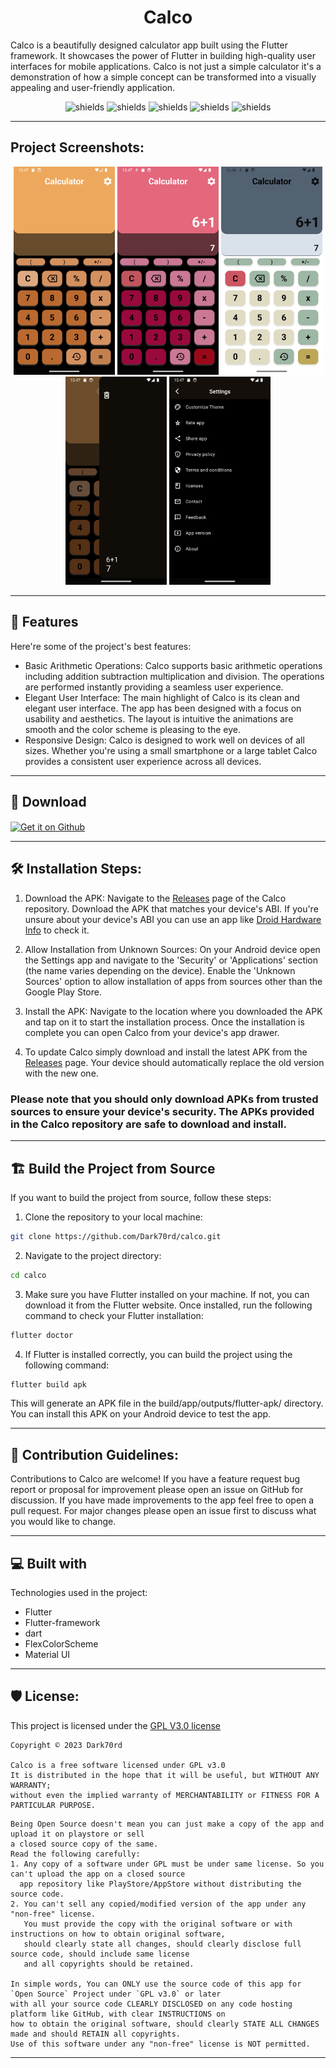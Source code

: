 <h1 align="center" id="title">Calco</h1>

<p id="description">Calco is a beautifully designed calculator app built using the Flutter framework. It showcases the power of Flutter in building high-quality user interfaces for mobile applications. Calco is not just a simple calculator it's a demonstration of how a simple concept can be transformed into a visually appealing and user-friendly application.</p>

<p align="center"><img src="https://img.shields.io/badge/Flutter-darkblue?style=flat-square&amp;logo=flutter&amp;link=https%3A%2F%2Fflutter.dev%2F" alt="shields"> <img src="https://img.shields.io/badge/Flutter--Framework-blue?style=flat-square&amp;logo=flutter&amp;link=https%3A%2F%2Fflutter.dev%2F" alt="shields"> <img src="https://img.shields.io/badge/Material-UI-cyan?style=flat-square&amp;link=https%3A%2F%2Fm3.material.io%2Fdevelop%2Fflutter" alt="shields"> <img src="https://img.shields.io/badge/flex__color__scheme-v7.3.1-purple?style=flat-square&amp;link=https%3A%2F%2Fpub.dev%2Fpackages%2Fflex_color_scheme" alt="shields"> <img src="https://img.shields.io/badge/License-MIT-darkred?style=flat-square&amp;link=https%3A%2F%2Fopensource.org%2Flicense%2Fmit" alt="shields"></p>

---

<h2>Project Screenshots:</h2>

<p align="center"><img src="https://github.com/Dark70rd/calco/blob/master/app-screenshots/Screenshot_1.png" alt="project-screenshot" width="162" height="333/"> <img src="https://github.com/Dark70rd/calco/blob/master/app-screenshots/Screenshot_4.png" alt="project-screenshot" width="162" height="333/"> <img src="https://github.com/Dark70rd/calco/blob/master/app-screenshots/Screenshot_5.png" alt="project-screenshot" width="162" height="333/"> <img src="https://github.com/Dark70rd/calco/blob/master/app-screenshots/Screenshot_3.png" alt="project-screenshot" width="162" height="333/"> <img src="https://github.com/Dark70rd/calco/blob/master/app-screenshots/Screenshot_2.png" alt="project-screenshot" width="162" height="333/"></p>

---

<h2>🧐 Features</h2>

Here're some of the project's best features:

*   Basic Arithmetic Operations: Calco supports basic arithmetic operations including addition subtraction multiplication and division. The operations are performed instantly providing a seamless user experience.
*   Elegant User Interface: The main highlight of Calco is its clean and elegant user interface. The app has been designed with a focus on usability and aesthetics. The layout is intuitive the animations are smooth and the color scheme is pleasing to the eye.
*   Responsive Design: Calco is designed to work well on devices of all sizes. Whether you're using a small smartphone or a large tablet Calco provides a consistent user experience across all devices.

---

<h2>💾 Download</h2>

[<img align="center" src="https://github.com/gokadzev/Musify/raw/master/repository_files/get-it-on-github.png" alt="Get it on Github" height="80">](https://github.com/Dark70rd/calco/releases)

---

<h2>🛠️ Installation Steps:</h2>

1. Download the APK: Navigate to the [Releases](https://github.com/Dark70rd/calco/releases) page of the Calco repository. Download the APK that matches your device's ABI. If you're unsure about your device's ABI you can use an app like [Droid Hardware Info](https://play.google.com/store/apps/details?id=com.inkwired.droidinfo) to check it.

2. Allow Installation from Unknown Sources: On your Android device open the Settings app and navigate to the 'Security' or 'Applications' section (the name varies depending on the device). Enable the 'Unknown Sources' option to allow installation of apps from sources other than the Google Play Store.

3. Install the APK: Navigate to the location where you downloaded the APK and tap on it to start the installation process. Once the installation is complete you can open Calco from your device's app drawer.

4. To update Calco simply download and install the latest APK from the [Releases](https://github.com/Dark70rd/calco/releases) page. Your device should automatically replace the old version with the new one.

<h3>Please note that you should only download APKs from trusted sources to ensure your device's security. The APKs provided in the Calco repository are safe to download and install.</h3>

---
## 🏗️ Build the Project from Source

If you want to build the project from source, follow these steps:

1. Clone the repository to your local machine:

```bash
git clone https://github.com/Dark70rd/calco.git
```

2. Navigate to the project directory:

```bash
cd calco
```

3. Make sure you have Flutter installed on your machine. If not, you can download it from the Flutter website. Once installed, run the following command to check your Flutter installation:

```bash
flutter doctor
```

4. If Flutter is installed correctly, you can build the project using the following command:

```bash
flutter build apk
```

This will generate an APK file in the build/app/outputs/flutter-apk/ directory. You can install this APK on your Android device to test the app.

---

<h2>🍰 Contribution Guidelines:</h2>

Contributions to Calco are welcome! If you have a feature request bug report or proposal for improvement please open an issue on GitHub for discussion. If you have made improvements to the app feel free to open a pull request. For major changes please open an issue first to discuss what you would like to change.

---
  
<h2>💻 Built with</h2>

Technologies used in the project:

*   Flutter
*   Flutter-framework
*   dart
*   FlexColorScheme
*   Material UI

---

<h2>🛡️ License:</h2>

This project is licensed under the [GPL V3.0 license](LICENSE)

```
Copyright © 2023 Dark70rd

Calco is a free software licensed under GPL v3.0
It is distributed in the hope that it will be useful, but WITHOUT ANY WARRANTY;
without even the implied warranty of MERCHANTABILITY or FITNESS FOR A PARTICULAR PURPOSE.
```

```
Being Open Source doesn't mean you can just make a copy of the app and upload it on playstore or sell
a closed source copy of the same.
Read the following carefully:
1. Any copy of a software under GPL must be under same license. So you can't upload the app on a closed source
  app repository like PlayStore/AppStore without distributing the source code.
2. You can't sell any copied/modified version of the app under any "non-free" license.
   You must provide the copy with the original software or with instructions on how to obtain original software,
   should clearly state all changes, should clearly disclose full source code, should include same license
   and all copyrights should be retained.

In simple words, You can ONLY use the source code of this app for `Open Source` Project under `GPL v3.0` or later
with all your source code CLEARLY DISCLOSED on any code hosting platform like GitHub, with clear INSTRUCTIONS on
how to obtain the original software, should clearly STATE ALL CHANGES made and should RETAIN all copyrights.
Use of this software under any "non-free" license is NOT permitted.
```

---
